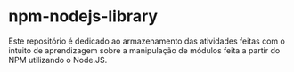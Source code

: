 # npm-nodejs-library
Este repositório é dedicado ao armazenamento das atividades feitas com o intuito de aprendizagem sobre a manipulação de módulos feita a partir do NPM utilizando o Node.JS.
